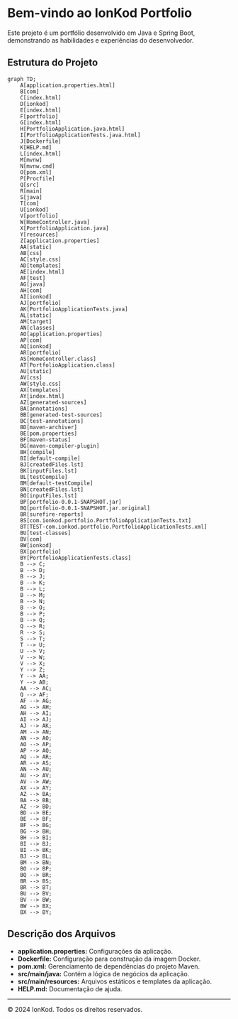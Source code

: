 # Bem-vindo ao IonKod Portfolio

Este projeto é um portfólio desenvolvido em Java e Spring Boot, demonstrando as habilidades e experiências do desenvolvedor.

## Estrutura do Projeto

```mermaid
graph TD;
    A[application.properties.html]
    B[com]
    C[index.html]
    D[ionkod]
    E[index.html]
    F[portfolio]
    G[index.html]
    H[PortfolioApplication.java.html]
    I[PortfolioApplicationTests.java.html]
    J[Dockerfile]
    K[HELP.md]
    L[index.html]
    M[mvnw]
    N[mvnw.cmd]
    O[pom.xml]
    P[Procfile]
    Q[src]
    R[main]
    S[java]
    T[com]
    U[ionkod]
    V[portfolio]
    W[HomeController.java]
    X[PortfolioApplication.java]
    Y[resources]
    Z[application.properties]
    AA[static]
    AB[css]
    AC[style.css]
    AD[templates]
    AE[index.html]
    AF[test]
    AG[java]
    AH[com]
    AI[ionkod]
    AJ[portfolio]
    AK[PortfolioApplicationTests.java]
    AL[static]
    AM[target]
    AN[classes]
    AO[application.properties]
    AP[com]
    AQ[ionkod]
    AR[portfolio]
    AS[HomeController.class]
    AT[PortfolioApplication.class]
    AU[static]
    AV[css]
    AW[style.css]
    AX[templates]
    AY[index.html]
    AZ[generated-sources]
    BA[annotations]
    BB[generated-test-sources]
    BC[test-annotations]
    BD[maven-archiver]
    BE[pom.properties]
    BF[maven-status]
    BG[maven-compiler-plugin]
    BH[compile]
    BI[default-compile]
    BJ[createdFiles.lst]
    BK[inputFiles.lst]
    BL[testCompile]
    BM[default-testCompile]
    BN[createdFiles.lst]
    BO[inputFiles.lst]
    BP[portfolio-0.0.1-SNAPSHOT.jar]
    BQ[portfolio-0.0.1-SNAPSHOT.jar.original]
    BR[surefire-reports]
    BS[com.ionkod.portfolio.PortfolioApplicationTests.txt]
    BT[TEST-com.ionkod.portfolio.PortfolioApplicationTests.xml]
    BU[test-classes]
    BV[com]
    BW[ionkod]
    BX[portfolio]
    BY[PortfolioApplicationTests.class]
    B --> C;
    B --> D;
    B --> J;
    B --> K;
    B --> L;
    B --> M;
    B --> N;
    B --> O;
    B --> P;
    B --> Q;
    Q --> R;
    R --> S;
    S --> T;
    T --> U;
    U --> V;
    V --> W;
    V --> X;
    Y --> Z;
    Y --> AA;
    Y --> AB;
    AA --> AC;
    Q --> AF;
    AF --> AG;
    AG --> AH;
    AH --> AI;
    AI --> AJ;
    AJ --> AK;
    AM --> AN;
    AN --> AO;
    AO --> AP;
    AP --> AQ;
    AQ --> AR;
    AR --> AS;
    AN --> AU;
    AU --> AV;
    AV --> AW;
    AX --> AY;
    AZ --> BA;
    BA --> BB;
    AZ --> BD;
    BD --> BE;
    BE --> BF;
    BF --> BG;
    BG --> BH;
    BH --> BI;
    BI --> BJ;
    BI --> BK;
    BJ --> BL;
    BM --> BN;
    BO --> BP;
    BQ --> BR;
    BR --> BS;
    BR --> BT;
    BU --> BV;
    BV --> BW;
    BW --> BX;
    BX --> BY;
```

## Descrição dos Arquivos

- **application.properties:** Configurações da aplicação.
- **Dockerfile:** Configuração para construção da imagem Docker.
- **pom.xml:** Gerenciamento de dependências do projeto Maven.
- **src/main/java:** Contém a lógica de negócios da aplicação.
- **src/main/resources:** Arquivos estáticos e templates da aplicação.
- **HELP.md:** Documentação de ajuda.

---

&copy; 2024 IonKod. Todos os direitos reservados.

